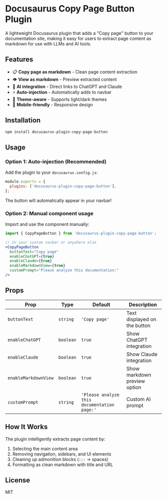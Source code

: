 # Docusaurus Copy Page Button Plugin

A lightweight Docusaurus plugin that adds a "Copy page" button to your documentation site, making it easy for users to extract page content as markdown for use with LLMs and AI tools.

## Features

- 📋 **Copy page as markdown** - Clean page content extraction
- 👁️ **View as markdown** - Preview extracted content
- 🤖 **AI integration** - Direct links to ChatGPT and Claude
- ⚡ **Auto-injection** - Automatically adds to navbar
- 🎨 **Theme-aware** - Supports light/dark themes
- 📱 **Mobile-friendly** - Responsive design

## Installation

```bash
npm install docusaurus-plugin-copy-page-button
```

## Usage

### Option 1: Auto-injection (Recommended)

Add the plugin to your `docusaurus.config.js`:

```js
module.exports = {
  plugins: ['docusaurus-plugin-copy-page-button'],
};
```

The button will automatically appear in your navbar!

### Option 2: Manual component usage

Import and use the component manually:

```jsx
import { CopyPageButton } from 'docusaurus-plugin-copy-page-button';

// In your custom navbar or anywhere else
<CopyPageButton 
  buttonText="Copy page"
  enableChatGPT={true}
  enableClaude={true}
  enableMarkdownView={true}
  customPrompt="Please analyze this documentation:"
/>
```

## Props

| Prop | Type | Default | Description |
|------|------|---------|-------------|
| `buttonText` | `string` | `'Copy page'` | Text displayed on the button |
| `enableChatGPT` | `boolean` | `true` | Show ChatGPT integration |
| `enableClaude` | `boolean` | `true` | Show Claude integration |
| `enableMarkdownView` | `boolean` | `true` | Show markdown preview option |
| `customPrompt` | `string` | `'Please analyze this documentation page:'` | Custom AI prompt |

## How It Works

The plugin intelligently extracts page content by:

1. Selecting the main content area
2. Removing navigation, sidebars, and UI elements
3. Cleaning up admonition blocks (`:::` → spaces)
4. Formatting as clean markdown with title and URL

## License

MIT
